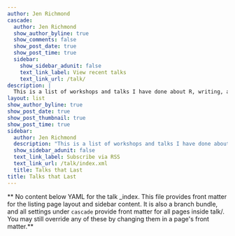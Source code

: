 ```yaml
---
author: Jen Richmond
cascade:
  author: Jen Richmond
  show_author_byline: true
  show_comments: false
  show_post_date: true
  show_post_time: true
  sidebar:
    show_sidebar_adunit: false
    text_link_label: View recent talks
    text_link_url: /talk/
description: |
  This is a list of workshops and talks I have done about R, writing, and other interesting things. 
layout: list
show_author_byline: true
show_post_date: true
show_post_thumbnail: true
show_post_time: true
sidebar:
  author: Jen Richmond
  description: "This is a list of workshops and talks I have done about R, writing, and other interesting things."
  show_sidebar_adunit: false
  text_link_label: Subscribe via RSS
  text_link_url: /talk/index.xml
  title: Talks that Last
title: Talks that Last
---
```


** No content below YAML for the talk _index. This file provides front matter for the listing page layout and sidebar content. It is also a branch bundle, and all settings under `cascade` provide front matter for all pages inside talk/. You may still override any of these by changing them in a page's front matter.**

